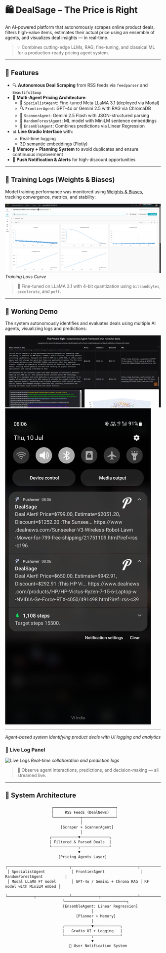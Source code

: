 # 🛍️ DealSage – The Price is Right

An AI-powered platform that autonomously scrapes online product deals, filters high-value items, estimates their actual price using an ensemble of agents, and visualizes deal insights — in real-time.

> 💡 Combines cutting-edge LLMs, RAG, fine-tuning, and classical ML for a production-ready pricing agent system.

---

## 🚀 Features

- 🔍 **Autonomous Deal Scraping** from RSS feeds via `feedparser` and `BeautifulSoup`
- 🤖 **Multi-Agent Pricing Architecture**:
  - 🧠 `SpecialistAgent`: Fine-tuned Meta LLaMA 3.1 (deployed via Modal)
  - 🔍 `FrontierAgent`: GPT-4o or Gemini 2.5 with RAG via ChromaDB
  - 📄 `ScannerAgent`: Gemini 2.5 Flash with JSON-structured parsing
  - 🌲 `RandomForestAgent`: ML model with MiniLM sentence embeddings
  - 🧮 `EnsembleAgent`: Combines predictions via Linear Regression
- 📊 **Live Gradio Interface** with:
  - Real-time logging
  - 3D semantic embeddings (Plotly)
- 🧠 **Memory + Planning System** to avoid duplicates and ensure continuous improvement
- 📡 **Push Notification & Alerts** for high-discount opportunities

---

## 🧪 Training Logs (Weights & Biases)

Model training performance was monitored using [Weights & Biases](https://wandb.ai), tracking convergence, metrics, and stability:

![Training Loss Curve](https://github.com/hardik817/DealSage/blob/main/assets/image.png)
*Training Loss Curve*


> 📌 Fine-tuned on LLaMA 3.1 with 4-bit quantization using `bitsandbytes`, `accelerate`, and `peft`.

---

## 🧪 Working Demo

The system autonomously identifies and evaluates deals using multiple AI agents, visualizing logs and predictions:

![Working Demo Screenshot](https://github.com/hardik817/DealSage/blob/main/assets/Screenshot%202025-07-10%20083419.png)
![Notifications](https://github.com/hardik817/DealSage/blob/main/assets/WhatsApp%20Image%202025-07-10%20at%2009.21.35_89d74b06.jpg)

---
*Agent-based system identifying product deals with UI logging and analytics*

### 🔁 Live Log Panel

![Live Logs](assets/log_panel.png)
*Real-time collaboration and prediction logs*

> 🧠 Observe agent interactions, predictions, and decision-making — all streamed live.

---

## 🧩 System Architecture

```text
                     ┌────────────────────────────┐
                     │     RSS Feeds (DealNews)   │
                     └────────────┬───────────────┘
                                  │
                         [Scraper + ScannerAgent]
                                  │
                    ┌────────────▼─────────────┐
                    │ Filtered & Parsed Deals  │
                    └────────────┬─────────────┘
                                 ▼
                        [Pricing Agents Layer]
 ┌────────────────────────────┬──────────────────────────────┬────────────────────────────┐
 │ SpecialistAgent            │ FrontierAgent                │ RandomForestAgent          │
 │ Modal LLaMA FT model       │ GPT-4o / Gemini + Chroma RAG │ RF model with MiniLM embed │
 └────────────┬───────────────┴────────────┬─────────────────┴────────────┬──────────────┘
                          └────────────────────────────┐
                          [EnsembleAgent: Linear Regression]
                                       │
                                [Planner + Memory]
                                       │
                          ┌────────────▼────────────┐
                          │   Gradio UI + Logging   │
                          └────────────┬────────────┘
                                       ▼
                             📡 User Notification System
